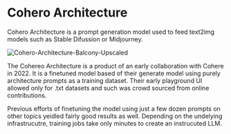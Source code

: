 # Cohero Architecture

Cohero Architecture is a prompt generation model used to feed text2img models such as Stable Difussion or Midjourney. 


![Cohero-Architecture-Balcony-Upscaled](https://user-images.githubusercontent.com/11755966/229001921-ac0da2ba-c308-4c77-ad9f-7f41746c42f6.png)


The Cohereo Architecture is a product of an early collaboration with Cohere in 2022. It is a finetuned model based of their generate model using purely architecture prompts as a training dataset. Their early playground UI allowed only for .txt datasets and such was crowd sourced from online contributions. 

Previous efforts of finetuning the model using just a few dozen prompts on other topics yeidled fairly good results as well. Depending on the undelying infrastrucutre, training jobs take only minutes to create an instrucuted LLM. 
